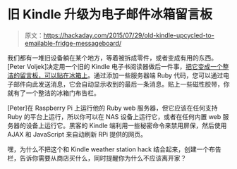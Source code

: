 # 旧 Kindle 升级为电子邮件冰箱留言板

> 原文：<https://hackaday.com/2015/07/29/old-kindle-upcycled-to-emailable-fridge-messageboard/>

我们都有一堆旧设备躺在某个地方，等着被拆成零件，或者变成有用的东西。[Peter Voljek]决定用一个旧的 Kindle 电子书阅读器做后一件事，[把它变成一个整洁的留言板，可以贴在冰箱上](https://petervojtek.github.io/diy/2015/07/28/share-messages-with-kindle-on-fridge.html)。通过添加一些服务器端 Ruby 代码，您可以通过电子邮件向此发送消息，它会自动显示收到的最后一条消息。贴上一些磁性胶带，你就有了一个整洁的冰箱门布告栏。

[Peter]在 Raspberry Pi 上运行他的 Ruby web 服务器，但它应该在任何支持 Ruby 的平台上运行，所以你可以在 NAS 设备上运行它，或者在任何内置 web 服务器的设备上运行它。黑客的 Kindle 端利用一些秘密命令来禁用屏保，然后使用 AJAX 和 JavaScript 来自动刷新 RPi 提供的网页。

嘿，为什么不把这个和 Kindle weather station hack 结合起来，创建一个布告栏，告诉你需要从商店买什么，同时提醒你为什么不应该离开家？